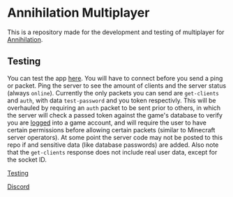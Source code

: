 # Annihilation Multiplayer

This is a repository made for the development and testing of multiplayer for [Annihilation](https://annihilation.drvortex.dev).

## Testing

You can test the app [here](https://a.drvortex.dev/mp). You will have to connect before you send a ping or packet. Ping the server to see the amount of clients and the server status (always `online`). Currently the only packets you can send are `get-clients` and `auth`, with data `test-password` and you token respectivly. This will be overhauled by requiring an `auth` packet to be sent prior to others, in which the server will check a passed token against the game's database to verify you are [logged](https://a.drvortex.dev/login) into a game account, and will require the user to have certain permissions before allowing certain packets (similar to Minecraft server operators). At some point the server code may not be posted to this repo if and sensitive data (like database passwords) are added. Also note that the `get-clients` response does not include real user data, except for the socket ID.

[Testing](https://a.drvortex.dev/mp)

[Discord](https://a.drvortex.dev/discord)
